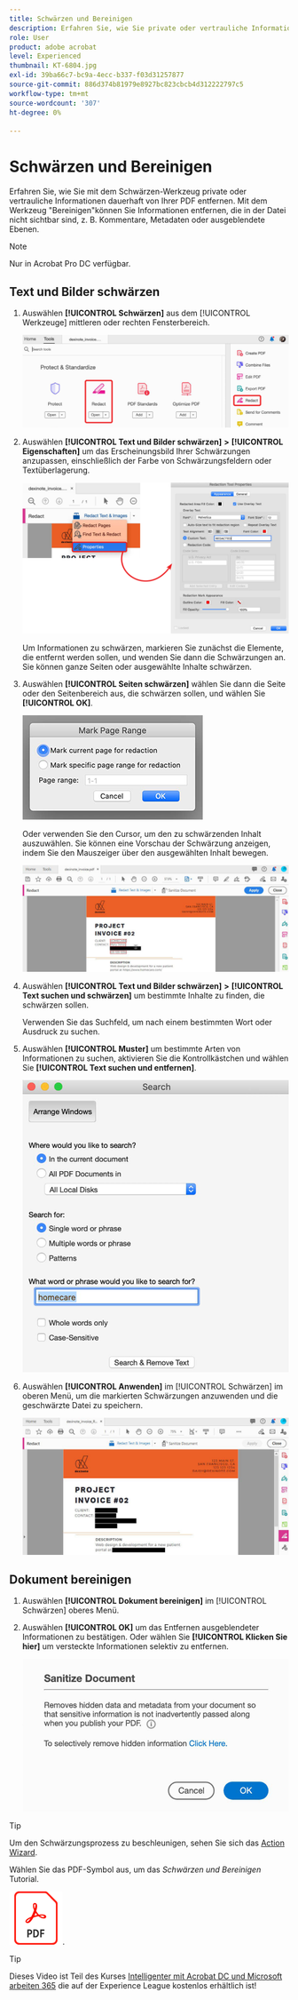 ```yaml
---
title: Schwärzen und Bereinigen
description: Erfahren Sie, wie Sie private oder vertrauliche Informationen dauerhaft von Ihrem PDF entfernen
role: User
product: adobe acrobat
level: Experienced
thumbnail: KT-6804.jpg
exl-id: 39ba66c7-bc9a-4ecc-b337-f03d31257877
source-git-commit: 886d374b81979e8927bc823cbcb4d312222797c5
workflow-type: tm+mt
source-wordcount: '307'
ht-degree: 0%

---
```


# Schwärzen und Bereinigen

Erfahren Sie, wie Sie mit dem Schwärzen-Werkzeug private oder vertrauliche Informationen dauerhaft von Ihrer PDF entfernen. Mit dem Werkzeug &quot;Bereinigen&quot;können Sie Informationen entfernen, die in der Datei nicht sichtbar sind, z. B. Kommentare, Metadaten oder ausgeblendete Ebenen.

>[!NOTE]
>
>Nur in Acrobat Pro DC verfügbar.

## Text und Bilder schwärzen

1. Auswählen **[!UICONTROL Schwärzen]** aus dem [!UICONTROL Werkzeuge] mittleren oder rechten Fensterbereich.

   ![Schritt 1 schwärzen](../assets/Redact_1.png)

1. Auswählen **[!UICONTROL Text und Bilder schwärzen]** **>** **[!UICONTROL Eigenschaften]** um das Erscheinungsbild Ihrer Schwärzungen anzupassen, einschließlich der Farbe von Schwärzungsfeldern oder Textüberlagerung.

   ![Schritt 2 schwärzen](../assets/Redact_2.png)

   Um Informationen zu schwärzen, markieren Sie zunächst die Elemente, die entfernt werden sollen, und wenden Sie dann die Schwärzungen an. Sie können ganze Seiten oder ausgewählte Inhalte schwärzen.

1. Auswählen **[!UICONTROL Seiten schwärzen]** wählen Sie dann die Seite oder den Seitenbereich aus, die schwärzen sollen, und wählen Sie **[!UICONTROL OK]**.

   ![Schritt 4 schwärzen](../assets/Redact_3.png)

   Oder verwenden Sie den Cursor, um den zu schwärzenden Inhalt auszuwählen. Sie können eine Vorschau der Schwärzung anzeigen, indem Sie den Mauszeiger über den ausgewählten Inhalt bewegen.

   ![Schritt 5a schwärzen](../assets/Redact_4.png)

1. Auswählen **[!UICONTROL Text und Bilder schwärzen]** **>** **[!UICONTROL Text suchen und schwärzen]** um bestimmte Inhalte zu finden, die schwärzen sollen.

   Verwenden Sie das Suchfeld, um nach einem bestimmten Wort oder Ausdruck zu suchen.

1. Auswählen **[!UICONTROL Muster]** um bestimmte Arten von Informationen zu suchen, aktivieren Sie die Kontrollkästchen und wählen Sie **[!UICONTROL Text suchen und entfernen]**.

   ![Schritt 5b schwärzen](../assets/Redact_5.png)

1. Auswählen **[!UICONTROL Anwenden]** im [!UICONTROL Schwärzen] im oberen Menü, um die markierten Schwärzungen anzuwenden und die geschwärzte Datei zu speichern.

   ![Schritt 6 schwärzen](../assets/Redact_6.png)

## Dokument bereinigen

1. Auswählen **[!UICONTROL Dokument bereinigen]** im [!UICONTROL Schwärzen] oberes Menü.

1. Auswählen **[!UICONTROL OK]** um das Entfernen ausgeblendeter Informationen zu bestätigen. Oder wählen Sie **[!UICONTROL Klicken Sie hier]** um versteckte Informationen selektiv zu entfernen.

   ![Schritt 2 bereinigen](../assets/Redact_7.png)

>[!TIP]
>
>Um den Schwärzungsprozess zu beschleunigen, sehen Sie sich das [Action Wizard](../advanced-tasks/action.md).

Wählen Sie das PDF-Symbol aus, um das *Schwärzen und Bereinigen* Tutorial.

[![Tutorial zum Herunterladen und Bereinigen](../assets/acrobat_PDF_96.png)](../assets/AcrobatDCRedact.pdf).

>[!TIP]
>
>Dieses Video ist Teil des Kurses [Intelligenter mit Acrobat DC und Microsoft arbeiten 365](https://experienceleague.adobe.com/?recommended=Acrobat-U-1-2021.microsoft365) die auf der Experience League kostenlos erhältlich ist!
